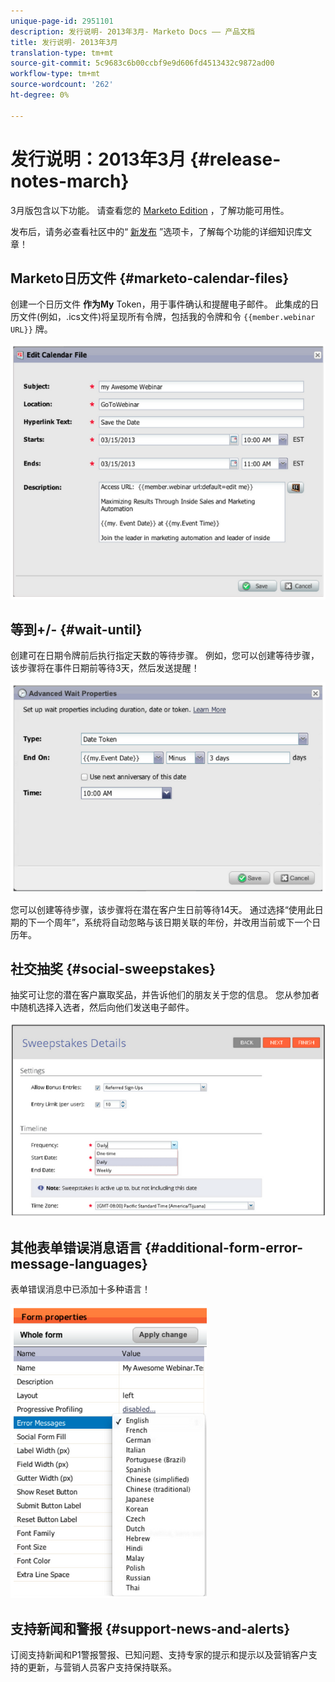 ```yaml
---
unique-page-id: 2951101
description: 发行说明- 2013年3月- Marketo Docs —— 产品文档
title: 发行说明- 2013年3月
translation-type: tm+mt
source-git-commit: 5c9683c6b00ccbf9e9d606fd4513432c9872ad00
workflow-type: tm+mt
source-wordcount: '262'
ht-degree: 0%

---
```



# 发行说明：2013年3月 {#release-notes-march}

3月版包含以下功能。 请查看您的 [Marketo Edition](http://docs.marketo.com/display/docs/assets/pricing.php) ，了解功能可用性。

发布后，请务必查看社区中的“ [新发布](release-notes-december-2013.md) ”选项卡，了解每个功能的详细知识库文章！

## Marketo日历文件 {#marketo-calendar-files}

创建一个日历文件 **作为My** Token，用于事件确认和提醒电子邮件。 此集成的日历文件(例如，.ics文件)将呈现所有令牌，包括我的令牌和令 `{{member.webinar URL}}` 牌。

![](assets/image2014-9-22-15-3a35-3a24.png)

## 等到+/- {#wait-until}

创建可在日期令牌前后执行指定天数的等待步骤。 例如，您可以创建等待步骤，该步骤将在事件日期前等待3天，然后发送提醒！

![](assets/image2014-9-22-15-3a35-3a44.png)

您可以创建等待步骤，该步骤将在潜在客户生日前等待14天。 通过选择“使用此日期的下一个周年”，系统将自动忽略与该日期关联的年份，并改用当前或下一个日历年。

## 社交抽奖 {#social-sweepstakes}

抽奖可让您的潜在客户赢取奖品，并告诉他们的朋友关于您的信息。 您从参加者中随机选择入选者，然后向他们发送电子邮件。

![](assets/image2014-9-22-15-3a36-3a55.png)

## 其他表单错误消息语言 {#additional-form-error-message-languages}

表单错误消息中已添加十多种语言！

![](assets/image2014-9-22-15-3a37-3a25.png)

## 支持新闻和警报 {#support-news-and-alerts}

订阅支持新闻和P1警报警报、已知问题、支持专家的提示和提示以及营销客户支持的更新，与营销人员客户支持保持联系。
